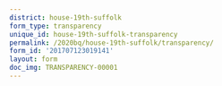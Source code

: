 ```yaml
---
district: house-19th-suffolk
form_type: transparency
unique_id: house-19th-suffolk-transparency
permalink: /2020bq/house-19th-suffolk/transparency/
form_id: '201707123019141'
layout: form
doc_img: TRANSPARENCY-00001
---
```

